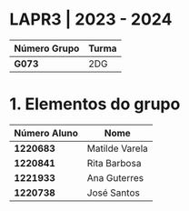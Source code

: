 # LAPR3 | 2023 - 2024

| Número Grupo | Turma |
|--------------|-------|
| **G073**     | 2DG   |

# 1. Elementos do grupo

| Número Aluno | Nome           |
|--------------|----------------|
| **1220683**  | Matilde Varela |
| **1220841**  | Rita Barbosa   |
| **1221933**  | Ana Guterres   |
| **1220738**  | José Santos    |

